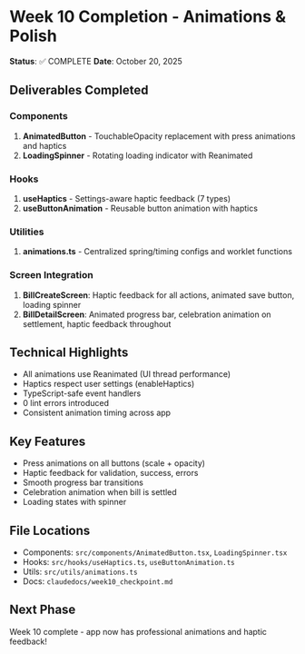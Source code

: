 # Week 10 Completion - Animations & Polish

**Status**: ✅ COMPLETE
**Date**: October 20, 2025

## Deliverables Completed

### Components
1. **AnimatedButton** - TouchableOpacity replacement with press animations and haptics
2. **LoadingSpinner** - Rotating loading indicator with Reanimated

### Hooks
1. **useHaptics** - Settings-aware haptic feedback (7 types)
2. **useButtonAnimation** - Reusable button animation with haptics

### Utilities
1. **animations.ts** - Centralized spring/timing configs and worklet functions

### Screen Integration
1. **BillCreateScreen**: Haptic feedback for all actions, animated save button, loading spinner
2. **BillDetailScreen**: Animated progress bar, celebration animation on settlement, haptic feedback throughout

## Technical Highlights
- All animations use Reanimated (UI thread performance)
- Haptics respect user settings (enableHaptics)
- TypeScript-safe event handlers
- 0 lint errors introduced
- Consistent animation timing across app

## Key Features
- Press animations on all buttons (scale + opacity)
- Haptic feedback for validation, success, errors
- Smooth progress bar transitions
- Celebration animation when bill is settled
- Loading states with spinner

## File Locations
- Components: `src/components/AnimatedButton.tsx`, `LoadingSpinner.tsx`
- Hooks: `src/hooks/useHaptics.ts`, `useButtonAnimation.ts`
- Utils: `src/utils/animations.ts`
- Docs: `claudedocs/week10_checkpoint.md`

## Next Phase
Week 10 complete - app now has professional animations and haptic feedback!
